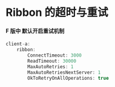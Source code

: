 # Ribbon 的超时与重试

#### F 版中 默认开启重试机制

```java
client-a:
    ribbon:
        ConnectTimeout: 3000
        ReadTimeout: 30000
        MaxAutoRetries: 1
        MaxAutoRetriesNextServer: 1
        OkToRetryOnAllOperations: true
```

